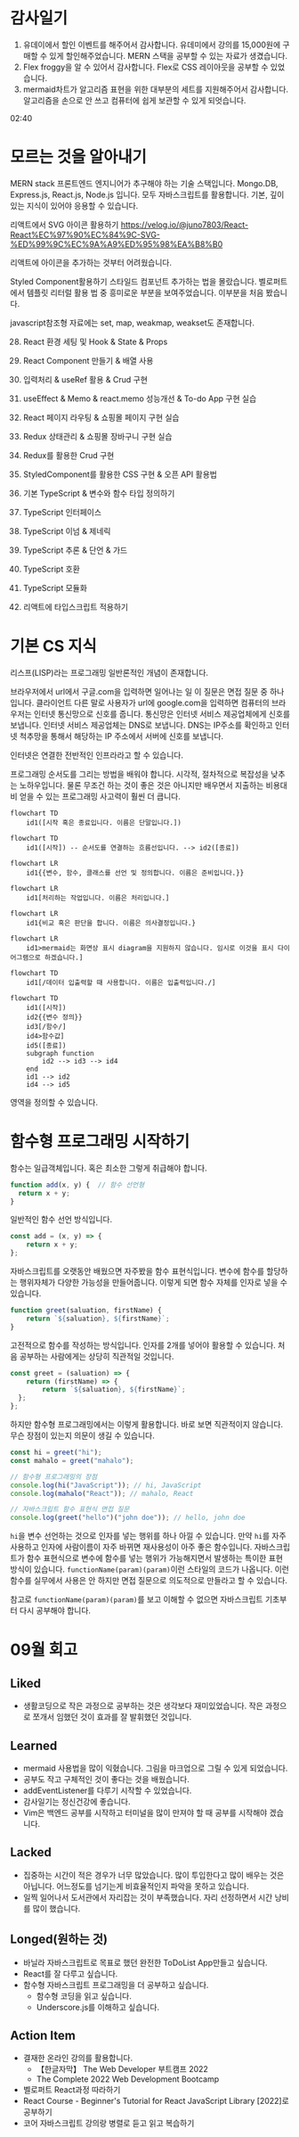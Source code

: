# 감사일기

1. 유데이에서 할인 이벤트를 해주어서 감사합니다. 유데미에서 강의를 15,000원에 구매할 수 있게 할인해주었습니다. MERN 스택을 공부할 수 있는 자료가 생겼습니다.
2. Flex froggy을 알 수 있어서 감사합니다. Flex로 CSS 레이아웃을 공부할 수 있었습니다.
3. mermaid차트가 알고리즘 표현을 위한 대부분의 세트를 지원해주어서 감사합니다. 알고리즘을 손으로 안 쓰고 컴퓨터에 쉽게 보관할 수 있게 되엇습니다.

02:40

# 모르는 것을 알아내기

MERN stack 프론트엔드 엔지니어가 추구해야 하는 기술 스택입니다. Mongo.DB, Express.js, React.js, Node.js 입니다. 모두 자바스크립트를 활용합니다. 기본, 깊이있는 지식이 있어야 응용할 수 있습니다.

리액트에서 SVG 아이콘 활용하기
https://velog.io/@juno7803/React-React%EC%97%90%EC%84%9C-SVG-%ED%99%9C%EC%9A%A9%ED%95%98%EA%B8%B0

리액트에 아이콘을 추가하는 것부터 어려웠습니다.

Styled Component활용하기
스타일드 컴포넌트 추가하는 법을 몰랐습니다.
벨로퍼트에서 템플릿 리터럴 활용 법 중 흥미로운 부분을 보여주었습니다. 이부분을 처음 봤습니다.


javascript참조형 자료에는 set, map, weakmap, weakset도 존재합니다.


28. React 환경 세팅 및 Hook & State & Props

29. React Component 만들기 & 배열 사용

30. 입력처리 & useRef 활용 & Crud 구현

31. useEffect & Memo & react.memo 성능개선 & To-do App 구현 실습

32. React 페이지 라우팅 & 쇼핑몰 페이지 구현 실습

33. Redux 상태관리 & 쇼핑몰 장바구니 구현 실습

34. Redux를 활용한 Crud 구현

35. StyledComponent를 활용한 CSS 구현 & 오픈 API 활용법

43. 기본 TypeScript & 변수와 함수 타입 정의하기

44. TypeScript 인터페이스

45. TypeScript 이넘 & 제네릭

46. TypeScript 추론 & 단언 & 가드

47. TypeScript 호환

48. TypeScript 모듈화

49. 리액트에 타입스크립트 적용하기

# 기본 CS 지식

리스프(LISP)라는 프로그래밍 일반론적인 개념이 존재합니다.

브라우저에서 url에서 구글.com을 입력하면 일어나는 일
이 질문은 면접 질문 중 하나입니다. 클라이언트 다른 말로 사용자가 url에 google.com을 입력하면 컴퓨터의 브라우저는 인터넷 통신망으로 신호를 줍니다. 통신망은 인터넷 서비스 제공업체에게 신호를 보냅니다. 인터넷 서비스 제공업체는 DNS로 보냅니다. DNS는 IP주소를 확인하고 인터넷 척추망을 통해서 해당하는 IP 주소에서 서버에 신호를 보냅니다. 

인터넷은 연결한 전반적인 인프라라고 할 수 있습니다.

프로그래밍 순서도를 그리는 방법을 배워야 합니다. 시각적, 절차적으로 복잡성을 낮추는 노하우입니다. 물론 무조건 하는 것이 좋은 것은 아니지만 배우면서 지출하는 비용대비 얻을 수 있는 프로그래밍 사고력이 훨씬 더 큽니다.

```mermaid
flowchart TD
    id1([시작 혹은 종료입니다. 이름은 단말입니다.])
```

```mermaid
flowchart TD
    id1([시작]) -- 순서도를 연결하는 흐름선입니다. --> id2([종료])
```


```mermaid
flowchart LR
    id1{{변수, 함수, 클래스를 선언 및 정의합니다. 이름은 준비입니다.}}
```


```mermaid
flowchart LR
    id1[처리하는 작업입니다. 이름은 처리입니다.]
```

```mermaid
flowchart LR
    id1{비교 혹은 판단을 합니다. 이름은 의사결정입니다.}
```

```mermaid
flowchart LR
    id1>mermaid는 화면상 표시 diagram을 지원하지 않습니다. 임시로 이것을 표시 다이어그램으로 하겠습니다.]
```

```mermaid
flowchart TD
    id1[/데이터 입출력할 때 사용합니다. 이름은 입출력입니다./]
```


```mermaid
flowchart TD
    id1([시작])
    id2{{변수 정의}}
    id3[/함수/]
    id4>함수값]
    id5([종료])
    subgraph function
        id2 --> id3 --> id4
    end
    id1 --> id2
    id4 --> id5
```
영역을 정의할 수 있습니다.


# 함수형 프로그래밍 시작하기

함수는 일급객체입니다. 혹은 최소한 그렇게 취급해야 합니다.

```JavaScript
function add(x, y) {  // 함수 선언형
  return x + y;
}
```
일반적인 함수 선언 방식입니다.

```JavaScript
const add = (x, y) => {
    return x + y;
};
```
자바스크립트를 오랫동안 배웠으면 자주봤을 함수 표현식입니다. 변수에 함수를 할당하는 행위자체가 다양한 가능성을 만들어줍니다. 이렇게 되면 함수 자체를 인자로 넣을 수 있습니다.

```JavaScript
function greet(saluation, firstName) {
    return `${saluation}, ${firstName}`;
}
```
고전적으로 함수를 작성하는 방식입니다. 인자를 2개를 넣어야 활용할 수 있습니다. 처음 공부하는 사람에게는 상당히 직관적일 것입니다.

```JavaScript
const greet = (saluation) => {
    return (firstName) => {
        return `${saluation}, ${firstName}`;
  };
};
```
하지만 함수형 프로그래밍에서는 이렇게 활용합니다. 바로 보면 직관적이지 않습니다. 무슨 장점이 있는지 의문이 생길 수 있습니다.


```JavaScript
const hi = greet("hi");
const mahalo = greet("mahalo");

// 함수형 프로그래밍의 장점
console.log(hi("JavaScript")); // hi, JavaScript
console.log(mahalo("React")); // mahalo, React

// 자바스크립트 함수 표현식 면접 질문
console.log(greet("hello")("john doe")); // hello, john doe
```

`hi`을 변수 선언하는 것으로 인자를 넣는 행위를 하나 아낄 수 있습니다. 만약 `hi`를 자주 사용하고 인자에 사람이름이 자주 바뀌면 재사용성이 아주 좋은 함수입니다.
자바스크립트가 함수 표현식으로 변수에 함수를 넣는 행위가 가능해지면서 발생하는 특이한 표현 방식이 있습니다. `functionName(param)(param)`이런 스타일의 코드가 나옵니다. 이런 함수를 실무에서 사용은 안 하지만 면접 질문으로 의도적으로 만들라고 할 수 있습니다.

참고로 `functionName(param)(param)`를 보고 이해할 수 없으면 자바스크립트 기초부터 다시 공부해야 합니다.



# 09월 회고

## Liked
- 생활코딩으로 작은 과정으로 공부하는 것은 생각보다 재미있었습니다. 작은 과정으로 쪼개서 임했던 것이 효과를 잘 발휘했던 것입니다.

## Learned
- mermaid 사용법을 많이 익혔습니다. 그림을 마크업으로 그릴 수 있게 되었습니다.
- 공부도 작고 구체적인 것이 좋다는 것을 배웠습니다.
- addEventListener를 다루기 시작할 수 있었습니다.
- 감사일기는 정신건강에 좋습니다.
- Vim은 백엔드 공부를 시작하고 터미널을 많이 만져야 할 때 공부를 시작해야 겠습니다.

## Lacked
- 집중하는 시간이 적은 경우가 너무 많았습니다. 많이 투입한다고 많이 배우는 것은 아닙니다. 어느정도를 넘기는게 비효율적인지 파악을 못하고 있습니다.
- 일찍 일어나서 도서관에서 자리잡는 것이 부족했습니다. 자리 선정하면서 시간 낭비를 많이 했습니다.

## Longed(원하는 것)
- 바닐라 자바스크립트로 목표로 했던 완전한 ToDoList App만들고 싶습니다.
- React를 잘 다루고 싶습니다.
- 함수형 자바스크립트 프로그래밍을 더 공부하고 싶습니다.
    - 함수형 코딩을 읽고 싶습니다.
    - Underscore.js를 이해하고 싶습니다.

## Action Item
- 결재한 온라인 강의를 활용합니다. 
    - 【한글자막】 The Web Developer 부트캠프 2022
    - The Complete 2022 Web Development Bootcamp
- 벨로퍼트 React과정 따라하기
- React Course - Beginner's Tutorial for React JavaScript Library [2022]로 공부하기
- 코어 자바스크립트 강의랑 병렬로 듣고 읽고 복습하기


